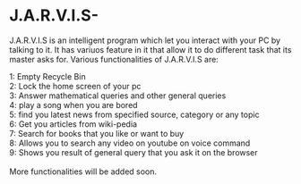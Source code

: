 # J.A.R.V.I.S-

J.A.R.V.I.S is an intelligent program which let you interact with your PC by talking to it. It has variuos feature in it that allow it to
do different task that its master asks for. Various functionalities of J.A.R.V.I.S are: <br />

1: Empty Recycle Bin <br />
2: Lock the home screen of your pc <br />
3: Answer mathematical queries and other general queries <br />
4: play a song when you are bored <br />
5: find you latest news from specified source, category or any topic <br />
6: Get you articles from wiki-pedia <br />
7: Search for books that you like or want to buy <br />
8: Allows you to search any video on youtube on voice command<br />
9: Shows you result of general query that you ask it on the browser <br/>
<br/>
More functionalities will be added soon.
